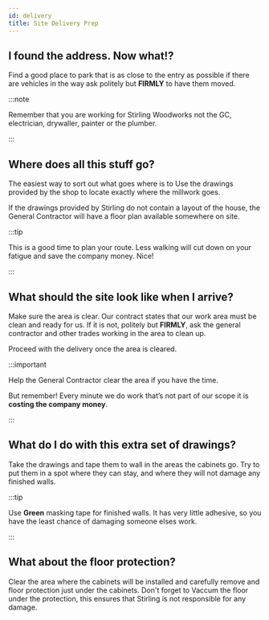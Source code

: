 ```yaml
---
id: delivery
title: Site Delivery Prep
---
```


## I found the address. Now what!?

Find a good place to park that is as close to the entry as possible if there are vehicles in the way ask politely but **FIRMLY** to have them moved. 

:::note

Remember that you are working for Stirling Woodworks not the GC, electrician, drywaller, painter or the plumber.

:::

## Where does all this stuff go?

The easiest way to sort out what goes where is to Use the drawings provided by the shop to locate exactly where the millwork goes.

If the drawings provided by Stirling do not contain a layout of the house, the General Contractor will have a floor plan available somewhere on site.

:::tip

This is a good time to plan your route. Less walking will cut down on your fatigue and save the company money. Nice!

:::

## What should the site look like when I arrive?

Make sure the area is clear. Our contract states that our work area must be clean and ready for us. If it is not, politely but **FIRMLY**, ask the general contractor and other trades working in the area to clean up.

Proceed with the delivery once the area is cleared.

:::important

Help the General Contractor clear the area if you have the time.

But remember! Every minute we do work that’s not part of our scope it is **costing the company money**.

:::

## What do I do with this extra set of drawings?

Take the drawings and tape them to wall in the areas the cabinets go. Try to put them in a spot where they can stay, and where they will not damage any finished walls.

:::tip

Use **Green** masking tape for finished walls. It has very little adhesive, so you have the least chance of damaging someone elses work.

:::

## What about the floor protection?

Clear the area where the cabinets will be installed and carefully remove and floor protection just under the cabinets. Don't forget to Vaccum the floor under the protection, this ensures that Stirling is not responsible for any damage.